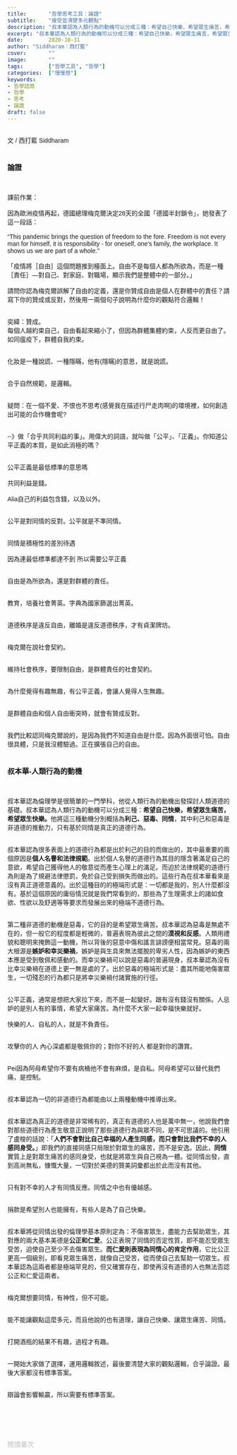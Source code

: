 ```yaml
---
title:       "哲學思考工具：論證"
subtitle:    "接受並清楚多元觀點"
description: "叔本華認為人類行為的動機可以分成三種：希望自己快樂，希望眾生痛苦，希望眾生快樂..."
excerpt: "叔本華認為人類行為的動機可以分成三種：希望自己快樂，希望眾生痛苦，希望眾生快樂..."
date:        2020-10-31
author: "Siddharam｜西打藍"
cover:       ""
image:       ""
tags:        ["哲學工具", "哲學"]
categories:  ["慢慢想"]
keywords:
- 哲學諮商
- 哲學
- 思考
- 論證
draft: false
---
```


<article style="font-family: 'Noto Sans TC', '微軟正黑體', sans-serif; font-weight: 300;">

<br>文 / 西打藍 Siddharam<br><br>


<h3 class="article-h1-color">論證</h3><br>


 
課前作業：<br><br>
因為歐洲疫情再起，德國總理梅克爾決定28天的全國「德國半封鎖令」，她發表了這一段話：<br><br>
“This pandemic brings the question of freedom to the fore. Freedom is not every man for himself, it is responsibility - for oneself, one's family, the workplace. It shows us we are part of a whole."<br><br>
「疫情將［自由］這個問題推到檯面上。自由不是每個人都為所欲為，而是一種［責任］—對自己、對家庭、對職場，顯示我們是整體中的一部分。」<br><br>
請問你認為梅克爾誤解了自由的定義，還是你贊成自由是個人在群體中的責任？請寫下你的贊成或反對，然後用一兩個句子說明為什麼你的觀點符合邏輯！<br><br>


奕緯：贊成。<br>
每個人越約束自己，自由看起來縮小了，但因為群體集體約束，人反而更自由了。如同瘟疫下，群體自我約束。<br><br>

化妝是一種說謊、一種隱瞞，他有(隱瞞)的意思，就是說謊。<br><br>

合乎自然規範，是邏輯。<br><br>

疑問：在一個不愛、不恨也不思考(感覺我在描述行尸走肉啊)的環境裡，如何創造出可能的合作機會呢?<br><br>

--》做「合乎共同利益的事」。用偉大的詞語，就叫做「公平」、「正義」。你知道公平正義的本質，是如此消極的嗎？<br><br>

公平正義是最低標準的意思嗎<br><br>
共同利益是錢。<br><br>
Alia自己的利益包含錢，以及以外。<br><br>

公平是對同情的反對。公平就是不準同情。<br><br>

同情是積極性的差別待遇<br><br>
因為連最低標準都達不到 所以需要公平正義<br><br>

自由是為所欲為，還是對群體的責任。<br><br>

教育，培養社會菁英。字典為國家篩選出菁英。<br><br>

道德秩序是違反自由，離婚是違反道德秩序，才有貞潔牌坊。<br><br>

梅克爾在說社會契約。<br><br>

維持社會秩序，要限制自由，是群體責任的社會契約。<br><br>



為什麼覺得有趣無趣，有公平正義，會讓人覺得人生無趣。<br><br>

是群體自由和個人自由衝突時，就會有贊成反對。<br><br>

我們比較認同梅克爾說的，是因為我們不知道自由是什麼。因為外面很可怕。自由很具體，只是我沒體驗過。正在擴張自己的自由。<br><br>

<h3 class="article-h1-color">叔本華-人類行為的動機</h3><br>

叔本華認為倫理學是很簡單的一門學科，他從人類行為的動機出發探討人類道德的基礎。叔本華認為人類行為的動機可以分成三種：<b>希望自己快樂，希望眾生痛苦，希望眾生快樂。</b>他將這三種動機分別概括為<b>利己、惡毒、同情</b>，其中利己和惡毒是非道德的推動力，只有基於同情是真正的道德行為。<br><br>

叔本華認為很多表面上的道德行為都是出於利己的目的而做出的，其中最重要的兩個原因是<b>個人名譽和法律規範</b>。出於個人名譽的道德行為其目的隱含著滿足自己的意欲，希望自己獲得他人的敬意從而產生心理上的滿足。而迫於法律規範的道德行為則是為了規避法律懲罰，免於自己受到損失而做出的。這些行為在叔本華看來是沒有真正道德意義的。出於這種目的的極端形式是：一切都是我的，別人什麼都沒有。基於這個原因的庸俗情況就是我們常看到的，那些為了生理需求上的諸如食欲、性欲以及舒適等等要求而發展出來的極端不道德行為。<br><br>

第二種非道德的動機是惡毒，它的目的是希望眾生痛苦。叔本華認為惡毒是無處不在的，但一般它的程度都是輕微的，普遍表現為彼此之間的<b>漠視和反感</b>。人類用禮貌和聰明來掩飾這一動機，所以背後的惡意中傷和謠言誹謗便相當常見。惡毒的兩大根源是<b>嫉妒和幸災樂禍</b>，嫉妒是與生具來無法擺脫的卑劣人性，因為嫉妒的東西本應是受到敬佩和感動的。而幸災樂禍可以說是惡毒的普遍現身，叔本華認為沒有比幸災樂禍在道德上更一無是處的了。出於惡毒的極端形式是：盡其所能地傷害眾生，一切殘忍的行為都只是將幸災樂禍付諸實施的行徑。<br><br>

公平正義，通常是想把大家拉下來，而不是一起變好。跟有沒有錢沒有關係。人忌妒的是別人有的事情，希望大家痛苦。為什麼不大家一起幸福快樂就好。<br><br>
快樂的人、自私的人，就是不負責任。<br><br>

攻擊你的人 內心深處都是敬佩你的；對你不好的人 都是對你的讚賞。<br><br>

Pei因為阿母希望你不要有病桶他不會有麻煩，是自私。阿母希望可以替代我們痛，是控制。<br><br>

叔本華認為一切的非道德行為都能由以上兩種動機中推導出來。<br><br>
 
叔本華認為真正的道德是非常稀有的，真正有道德的人也是萬中無一，他說我們會對那些道德行為產生敬意正說明了那些道德行為與眾不同，是不可思議的。他引用了盧梭的話說：「<b>人們不會對比自己幸福的人產生同感，而只會對比我們不幸的人感同身受。</b>」即我們的直接同感只局限於對眾生的痛苦，而不是安逸。因此，<b>同情</b>實質上是對眾生痛苦的感同身受，也就是將眾生與自己視為一體。從同情出發，直到高尚無私，慷慨大量，一切對於美德的贊美詞彙都出於此而沒有其他。<br><br>

只有對不幸的人才有同情反應。同情之中也有優越感。<br><br>

捐款是希望別人也能擁有，有些人是為了自己快樂。<br><br>

叔本華將從同情出發的倫理學基本原則定為：不傷害眾生，盡能力去幫助眾生，其對應的兩大基本美德是<b>公正和仁愛</b>。公正表現了同情的否定性質，即不能忍受眾生受苦，迫使自己至少不去傷害眾生。<b>而仁愛則表現為同情心的肯定作用</b>，它比公正更高一個級別，即看見眾生痛苦，就像自己受苦，從而使自己去幫助一切眾生。叔本華認為這兩者都是極端罕見的，但又確實存在，即使再沒有道德的人也無法否認公正和仁愛這兩者。<br><br>

梅克爾想要同情，有神性，但不可能。<br><br>

能不能讓觀點這麼多元，而且他說的也有道理，讓自己快樂、讓眾生痛苦、同情。<br><br>

打開酒瓶的結果不有趣，過程才有趣。<br><br>

一開始大家做了選擇，運用邏輯敘述，最後要清楚大家的觀點邏輯，合乎論證。最後大家都沒有標準答案。<br><br>

辯論會影響輸贏，所以需要有標準答案。<br><br>






<br><br><br>

</article>

<div style="color: #bfbfbf; font-size: 15px;" id="busuanzi_container_page_pv">
  閱讀量<span id="busuanzi_value_page_pv"></span>次
</div>

<script src="../../js/post.js"></script>





